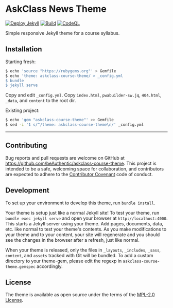 # AskClass News Theme
[![Deploy Jekyll]][Deploy Jekyll Link] [![Build]][Build Link] [![CodeQL]][CodeQL Link]

Simple responsive Jekyll theme for a course syllabus.

## Installation

Starting fresh:
```sh
$ echo 'source "https://rubygems.org"' > Gemfile
$ echo 'theme: askclass-course-theme/ > _config.yml
$ bundle
$ jekyll serve
```

Copy and edit `_config.yml`.
Copy `index.html`, `pwabuilder-sw.jq`, `404.html`, `_data`, and `content` to the root dir.

Existing project:
```sh
$ echo 'gem "askclass-course-theme"' >> Gemfile
$ sed -i '1 s/^/theme: askclass-course-theme\n/' _config.yml
```

----

## Contributing

Bug reports and pull requests are welcome on GitHub at https://github.com/beAuthentic/askclass-course-theme.
This project is intended to be a safe, welcoming space for collaboration, and contributors are
expected to adhere to the [Contributor Covenant] code of conduct.

## Development

To set up your environment to develop this theme, run `bundle install`.

Your theme is setup just like a normal Jekyll site!
To test your theme, run `bundle exec jekyll serve` and open your browser at `http://localhost:4000`.
This starts a Jekyll server using your theme. Add pages, documents, data, etc. like normal to test your theme's contents.
As you make modifications to your theme and to your content,
your site will regenerate and you should see the changes in the browser after a refresh, just like normal.

When your theme is released, only the files in `_layouts`, `_includes`, `_sass`, `content`, and `assets`
tracked with Git will be bundled.
To add a custom directory to your theme-gem, please edit the regexp in `askclass-course-theme.gemspec` accordingly.

## License

The theme is available as open source under the terms of the [MPL-2.0 License].

[Manifest Categories]: https://developer.mozilla.org/en-US/docs/Web/Manifest/categories
[Google Fonts]: https://fonts.google.com/
[MPL-2.0 License]: https://opensource.org/licenses/MPL-2.0
[Contributor Covenant]: http://contributor-covenant.org
[Card Colors]: https://acn.askclass.com/2022/06/18/card-colors

[Deploy Jekyll]: https://github.com/beAuthentic/askclass-course-theme/actions/workflows/pages.yml/badge.svg
[Deploy Jekyll Link]: https://github.com/beAuthentic/askclass-course-theme/actions/workflows/pages.yml

[Build]: https://github.com/beAuthentic/askclass-course-theme/actions/workflows/gem-push.yml/badge.svg
[Build Link]: https://github.com/beAuthentic/askclass-course-theme/actions/workflows/gem-push.yml

[CodeQL]: https://github.com/beAuthentic/askclass-course-theme/actions/workflows/codeql-analysis.yml/badge.svg
[CodeQL Link]: https://github.com/beAuthentic/askclass-course-theme/actions/workflows/codeql-analysis.yml
